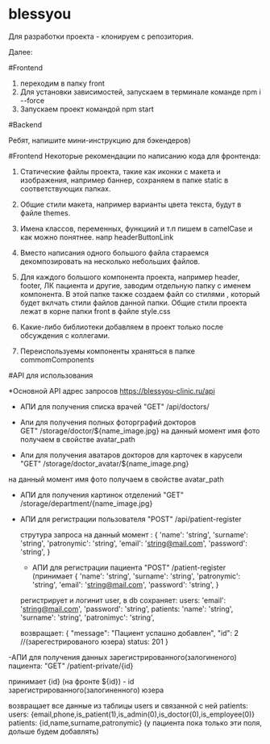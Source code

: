 # blessyou

Для разработки проекта - клонируем с репозитория.

Далее:

#Frontend

1. переходим в папку front
2. Для установки зависимостей, запускаем в терминале командe
   npm i --force
3. Запускаем проект командой
   npm start

#Backend

Ребят, напишите мини-инструкцию для бэкендеров)

#Frontend
Некоторые рекомендации по написанию кода для фронтенда:

1. Статические файлы проекта, такие как иконки с макета и изображения, например баннер, сохраняем в папке static в соответствующих папках.

2. Общие стили макета, например варианты цвета текста, будут в файле themes.

3. Имена классов, переменных, функциий и т.п пишем в camelCase и как можно понятнее. напр headerButtonLink

4. Вместо написания одного большого файла стараемся декомпозировать на несколько небольших файлов.

5. Для каждого большого компонента проекта, например header, footer, ЛК пациента и другие, заводим отдельную папку с именем компонента.
   В этой папке также создаем файл со стилями , который будет вклчать стили файлов данной папки.
   Общие стили проекта лежат в корне папки front в файле
   style.css

6. Какие-либо библиотеки добавляем в проект только после обсуждения с коллегами.

7. Переиспользуемы компоненты храняться в папке commomComponents

#API для использования

\*Основной API адрес запросов
https://blessyou-clinic.ru/api

- АПИ для получения списка врачей
  "GET" /api/doctors/

- Апи для получения полных фоторграфий докторов  
   GET" /storage/doctor/${name_image.jpg}
  на данный момент имя фото получаем в свойстве avatar_path

- Апи для получения аватаров докторов для карточек в карусели
  "GET" /storage/doctor_avatar/${name_image.png}

на данный момент имя фото получаем в свойстве avatar_path

- АПИ для получения картинок отделений
  "GET" /storage/department/{name_image.jpg}

- АПИ для регистрации пользователя
  "POST" /api/patient-register

  струтура запроса на данный момент : {
  'name': 'string',
  'surname': 'string',
  'patronymic': 'string',
  'email': 'string@mail.com',
  'password': 'string',
  }
  
  - АПИ для регистрации пациента
  "POST" /patient-register
  (принимает {
  'name': 'string',
  'surname': 'string',
  'patronymic': 'string',
  'email': 'string@mail.com',
  'password': 'string',
  }
  
  регистрирует  и логинит user, в db сохраняет:
  users: 'email': 'string@mail.com',
  'password': 'string',
  patients: 'name': 'string',
  'surname': 'string',
  'patronimyc': 'string',
  
  возвращает: {
    "message": "Пациент успашно добавлен",
    "id": 2 //(зарегестрированого юзера)
    status: 201
}

-АПИ для получения данных зарегистрированного(залогиненого) пациента:
"GET" /patient-private/{id} 

принимает {id} (на фронте ${id}) - id зарегистрированного(залогиненного) юзера

возвращает все данные из таблицы users и связанной с ней patients:
users: {email,phone,is_patient(1),is_admin(0),is_doctor(0),is_employee(0)}
patients: {id,name,surname,patronymic} (у пациента пока только эти поля, дольше будем добавлять)
